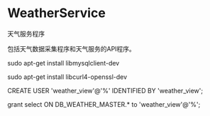 # WeatherService
天气服务程序

包括天气数据采集程序和天气服务的API程序。


sudo apt-get install libmysqlclient-dev 

sudo apt-get install libcurl4-openssl-dev


CREATE USER 'weather_view'@'%' IDENTIFIED BY 'weather_view';

grant select ON DB_WEATHER_MASTER.* to 'weather_view'@'%';